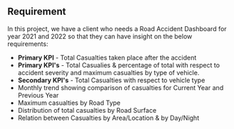## Requirement

In this project, we have a client who needs a Road Accident Dashboard for year 2021 and 2022 so that they can have insight on the below requirements:

- **Primary KPI** - Total Casualties taken place after the accident
- **Primary KPI's** - Total Casualies & percentage of total with respect to accident severity and maximum casualties by type of vehicle.
- **Secondary KPI's** - Total Casualties with respect to vehicle type
- Monthly trend showing comparison of casualties for Current Year and Previous Year
- Maximum casualties by Road Type
- Distribution of total casualties by Road Surface
- Relation between Casualties by Area/Location & by Day/Night

